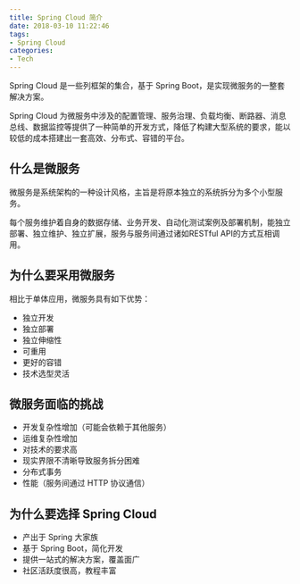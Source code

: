 ```yaml
---
title: Spring Cloud 简介
date: 2018-03-10 11:22:46
tags:
- Spring Cloud
categories:
- Tech
---
```


Spring Cloud 是一些列框架的集合，基于 Spring Boot，是实现微服务的一整套解决方案。

Spring Cloud 为微服务中涉及的配置管理、服务治理、负载均衡、断路器、消息总线、数据监控等提供了一种简单的开发方式，降低了构建大型系统的要求，能以较低的成本搭建出一套高效、分布式、容错的平台。



<!--more-->



## 什么是微服务

微服务是系统架构的一种设计风格，主旨是将原本独立的系统拆分为多个小型服务。

每个服务维护着自身的数据存储、业务开发、自动化测试案例及部署机制，能独立部署、独立维护、独立扩展，服务与服务间通过诸如RESTful API的方式互相调用。



## 为什么要采用微服务

相比于单体应用，微服务具有如下优势：

* 独立开发
* 独立部署
* 独立伸缩性
* 可重用
* 更好的容错
* 技术选型灵活



## 微服务面临的挑战

* 开发复杂性增加（可能会依赖于其他服务）
* 运维复杂性增加
* 对技术的要求高
* 现实界限不清晰导致服务拆分困难
* 分布式事务
* 性能（服务间通过 HTTP 协议通信）



## 为什么要选择 Spring Cloud

* 产出于 Spring 大家族
* 基于 Spring Boot，简化开发
* 提供一站式的解决方案，覆盖面广
* 社区活跃度很高，教程丰富